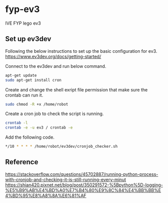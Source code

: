 # fyp-ev3
IVE FYP lego ev3 

## Set up ev3dev
Following the below instructions to set up the basic configuration for ev3.
https://www.ev3dev.org/docs/getting-started/

Connect to the ev3dev and run below command.
```bash
apt-get update
sudo apt-get install cron
```

Create and change the shell exript file permission that make sure the crontab can run it.
```bash
sudo chmod -R +x /home/robot
```

Create a cron job to check the script is running.
```bash
crontab -l
crontab -e -u ev3 / crontab -e
```

Add the following code.
```bash
*/10 * * * * /home/robot/ev3dev/cronjob_checker.sh
```

## Reference
https://stackoverflow.com/questions/45702887/running-python-process-with-cronjob-and-checking-it-is-still-running-every-minut
https://shian420.pixnet.net/blog/post/350291572-%5Bpython%5D-logging-%E5%B9%AB%E4%BD%A0%E7%B4%80%E9%8C%84%E4%BB%BB%E4%BD%95%E8%A8%8A%E6%81%AF




